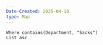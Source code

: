 ```yaml
---
Date-Created: 2025-04-10
type: Map
---
```

```dataview
Where contains(Department, "Sacks")
List asc
```
